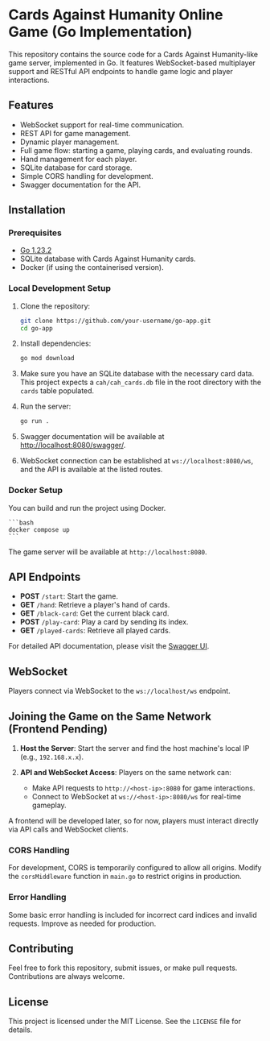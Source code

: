 # Cards Against Humanity Online Game (Go Implementation)

This repository contains the source code for a Cards Against Humanity-like game server, implemented in Go. It features WebSocket-based multiplayer support and RESTful API endpoints to handle game logic and player interactions.

## Features

- WebSocket support for real-time communication.
- REST API for game management.
- Dynamic player management.
- Full game flow: starting a game, playing cards, and evaluating rounds.
- Hand management for each player.
- SQLite database for card storage.
- Simple CORS handling for development.
- Swagger documentation for the API.

## Installation

### Prerequisites

- [Go 1.23.2](https://golang.org/doc/install)
- SQLite database with Cards Against Humanity cards.
- Docker (if using the containerised version).

### Local Development Setup

1. Clone the repository:

    ```bash
    git clone https://github.com/your-username/go-app.git
    cd go-app
    ```

2. Install dependencies:

    ```bash
    go mod download
    ```

3. Make sure you have an SQLite database with the necessary card data. This project expects a `cah/cah_cards.db` file in the root directory with the `cards` table populated.

4. Run the server:

    ```bash
    go run .
    ```

5. Swagger documentation will be available at [http://localhost:8080/swagger/](http://localhost:8080/swagger/).

6. WebSocket connection can be established at `ws://localhost:8080/ws`, and the API is available at the listed routes.

### Docker Setup

You can build and run the project using Docker.

    ```bash
    docker compose up
    ```

The game server will be available at `http://localhost:8080`.

## API Endpoints

- **POST** `/start`: Start the game.
- **GET** `/hand`: Retrieve a player's hand of cards.
- **GET** `/black-card`: Get the current black card.
- **POST** `/play-card`: Play a card by sending its index.
- **GET** `/played-cards`: Retrieve all played cards.

For detailed API documentation, please visit the [Swagger UI](http://localhost:8080/swagger/).

## WebSocket

Players connect via WebSocket to the `ws://localhost/ws` endpoint. 

## Joining the Game on the Same Network (Frontend Pending)

1. **Host the Server**: Start the server and find the host machine's local IP (e.g., `192.168.x.x`).

2. **API and WebSocket Access**: Players on the same network can:
   - Make API requests to `http://<host-ip>:8080` for game interactions.
   - Connect to WebSocket at `ws://<host-ip>:8080/ws` for real-time gameplay.

A frontend will be developed later, so for now, players must interact directly via API calls and WebSocket clients.

### CORS Handling

For development, CORS is temporarily configured to allow all origins. Modify the `corsMiddleware` function in `main.go` to restrict origins in production.

### Error Handling

Some basic error handling is included for incorrect card indices and invalid requests. Improve as needed for production.

## Contributing

Feel free to fork this repository, submit issues, or make pull requests. Contributions are always welcome.

## License

This project is licensed under the MIT License. See the `LICENSE` file for details.